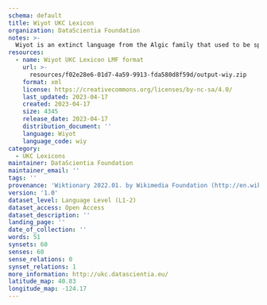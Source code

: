 ```yaml
---
schema: default
title: Wiyot UKC Lexicon
organization: DataScientia Foundation
notes: >-
  Wiyot is an extinct language from the Algic family that used to be spoken in North America. The UKC Lexicon of Wiyot is represented as a lexico-semantic network. It consists of words, word senses, synsets, as well as sense-level and synset-level relationships
resources:
  - name: Wiyot UKC Lexicon LMF format
    url: >-
      resources/f02e28e6-01d7-4a59-9913-fda580d8f59d/output-wiy.zip
    format: xml
    license: https://creativecommons.org/licenses/by-nc-sa/4.0/
    last_updated: 2023-04-17
    created: 2023-04-17
    size: 4345
    release_date: 2023-04-17
    distribution_document: ''
    language: Wiyot
    language_code: wiy
category:
  - UKC Lexicons
maintainer: DataScientia Foundation
maintainer_email: ''
tags: ''
provenance: 'Wiktionary 2022.01. by Wikimedia Foundation (http://en.wiktionary.org); KinDiv: Kinship Diversity 1.0 by Temuulen Khishigsuren (http://ukc.disi.unitn.it/index.php/kinship/); Native Languages of the Americas 2021.11. by Laura Redish and Orrin Lewis (http://www.native-languages.org); Princeton WordNet 2.1 by Princeton University (https://wordnet.princeton.edu)'
version: '1.0'
dataset_level: Language Level (L1-2)
dataset_access: Open Access
dataset_description: ''
landing_page: ''
date_of_collection: ''
words: 51
synsets: 60
senses: 60
sense_relations: 0
synset_relations: 1
more_information: http://ukc.datascientia.eu/
latitude_map: 40.83
longitude_map: -124.17
---
```


